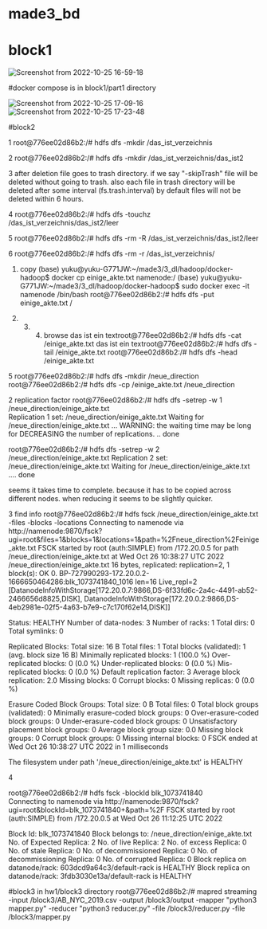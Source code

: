 # made3_bd

# block1 
![Screenshot from 2022-10-25 16-59-18](https://user-images.githubusercontent.com/101146022/198083343-a3a80a0e-d80c-40b7-a3f9-48d656cdb03f.png)

#docker compose is in block1/part1 directory

![Screenshot from 2022-10-25 17-09-16](https://user-images.githubusercontent.com/101146022/198083584-906e6b5c-fdd7-4f00-8183-6e1eb72a5ef7.png)
![Screenshot from 2022-10-25 17-23-48](https://user-images.githubusercontent.com/101146022/198083601-b092aed6-7350-4682-8c49-3a9673a5361f.png)

#block2


1
root@776ee02d86b2:/# hdfs dfs -mkdir /das_ist_verzeichnis

2
root@776ee02d86b2:/# hdfs dfs -mkdir /das_ist_verzeichnis/das_ist2

3
after deletion file goes to trash directory.
if we say "-skipTrash" file will be deleted without going to trash.
also each file in trash directory will be deleted after some interval (fs.trash.interval)
by default files will not be deleted within 6 hours.

4
root@776ee02d86b2:/# hdfs dfs -touchz /das_ist_verzeichnis/das_ist2/leer

5
root@776ee02d86b2:/# hdfs dfs -rm -R /das_ist_verzeichnis/das_ist2/leer

6
root@776ee02d86b2:/# hdfs dfs -rm -r /das_ist_verzeichnis/ 



1. copy
(base) yuku@yuku-G771JW:~/made3/3_dl/hadoop/docker-hadoop$ docker cp einige_akte.txt namenode:/
(base) yuku@yuku-G771JW:~/made3/3_dl/hadoop/docker-hadoop$ sudo docker exec -it namenode /bin/bash
root@776ee02d86b2:/# hdfs dfs -put einige_akte.txt /

2. 3. 4. browse
das ist ein textroot@776ee02d86b2:/# hdfs dfs -cat /einige_akte.txt
das ist ein textroot@776ee02d86b2:/# hdfs dfs -tail /einige_akte.txt
root@776ee02d86b2:/# hdfs dfs -head /einige_akte.txt  

5
root@776ee02d86b2:/# hdfs dfs -mkdir /neue_direction
root@776ee02d86b2:/# hdfs dfs -cp /einige_akte.txt /neue_direction

2 replication factor
root@776ee02d86b2:/# hdfs dfs -setrep -w 1  /neue_direction/einige_akte.txt                
Replication 1 set: /neue_direction/einige_akte.txt
Waiting for /neue_direction/einige_akte.txt ...
WARNING: the waiting time may be long for DECREASING the number of replications.
.. done

root@776ee02d86b2:/# hdfs dfs -setrep -w 2  /neue_direction/einige_akte.txt
Replication 2 set: /neue_direction/einige_akte.txt
Waiting for /neue_direction/einige_akte.txt .... done

seems it takes time to complete. because it has to be copied across different nodes. when reducing it seems to be slightly quicker.

3 find info 
root@776ee02d86b2:/# hdfs fsck  /neue_direction/einige_akte.txt -files -blocks -locations
Connecting to namenode via http://namenode:9870/fsck?ugi=root&files=1&blocks=1&locations=1&path=%2Fneue_direction%2Feinige_akte.txt
FSCK started by root (auth:SIMPLE) from /172.20.0.5 for path /neue_direction/einige_akte.txt at Wed Oct 26 10:38:27 UTC 2022
/neue_direction/einige_akte.txt 16 bytes, replicated: replication=2, 1 block(s):  OK
0. BP-727990293-172.20.0.2-1666650464286:blk_1073741840_1016 len=16 Live_repl=2  
[DatanodeInfoWithStorage[172.20.0.7:9866,DS-6f33fd6c-2a4c-4491-ab52-2466656d8825,DISK], DatanodeInfoWithStorage[172.20.0.2:9866,DS-4eb2981e-02f5-4a63-b7e9-c7c170f62e14,DISK]]


Status: HEALTHY
 Number of data-nodes:	3
 Number of racks:		1
 Total dirs:			0
 Total symlinks:		0

Replicated Blocks:
 Total size:	16 B
 Total files:	1
 Total blocks (validated):	1 (avg. block size 16 B)
 Minimally replicated blocks:	1 (100.0 %)
 Over-replicated blocks:	0 (0.0 %)
 Under-replicated blocks:	0 (0.0 %)
 Mis-replicated blocks:		0 (0.0 %)
 Default replication factor:	3
 Average block replication:	2.0
 Missing blocks:		0
 Corrupt blocks:		0
 Missing replicas:		0 (0.0 %)

Erasure Coded Block Groups:
 Total size:	0 B
 Total files:	0
 Total block groups (validated):	0
 Minimally erasure-coded block groups:	0
 Over-erasure-coded block groups:	0
 Under-erasure-coded block groups:	0
 Unsatisfactory placement block groups:	0
 Average block group size:	0.0
 Missing block groups:		0
 Corrupt block groups:		0
 Missing internal blocks:	0
FSCK ended at Wed Oct 26 10:38:27 UTC 2022 in 1 milliseconds


The filesystem under path '/neue_direction/einige_akte.txt' is HEALTHY

4 

root@776ee02d86b2:/# hdfs fsck -blockId blk_1073741840     
Connecting to namenode via http://namenode:9870/fsck?ugi=root&blockId=blk_1073741840+&path=%2F
FSCK started by root (auth:SIMPLE) from /172.20.0.5 at Wed Oct 26 11:12:25 UTC 2022

Block Id: blk_1073741840
Block belongs to: /neue_direction/einige_akte.txt
No. of Expected Replica: 2
No. of live Replica: 2
No. of excess Replica: 0
No. of stale Replica: 0
No. of decommissioned Replica: 0
No. of decommissioning Replica: 0
No. of corrupted Replica: 0
Block replica on datanode/rack: 603dcd9a64c3/default-rack is HEALTHY
Block replica on datanode/rack: 3fdb3030e13a/default-rack is HEALTHY

#block3
in hw1/block3 directory
root@776ee02d86b2:/# mapred streaming -input /block3/AB_NYC_2019.csv -output /block3/output -mapper "python3 mapper.py" -reducer "python3 reducer.py" -file /block3/reducer.py -file /block3/mapper.py

